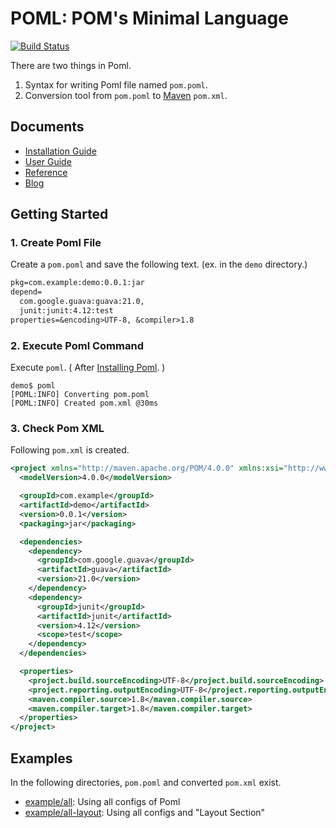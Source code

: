 # POML: POM's Minimal Language
[![Build Status](https://travis-ci.org/mamorum/poml.svg?branch=master)](https://travis-ci.org/mamorum/poml)

There are two things in Poml.

1. Syntax for writing Poml file named `pom.poml`.
2. Conversion tool from `pom.poml` to [Maven](https://maven.apache.org/) `pom.xml`.


## Documents
- [Installation Guide](doc/installation-guide.md)
- [User Guide](doc/user-guide.md)
- [Reference](doc/reference.md)
- [Blog](http://java-poml.blogspot.com/)


## Getting Started
### 1. Create Poml File
Create a `pom.poml` and save the following text. (ex. in the `demo` directory.)

```txt
pkg=com.example:demo:0.0.1:jar
depend=
  com.google.guava:guava:21.0,
  junit:junit:4.12:test
properties=&encoding>UTF-8, &compiler>1.8
```


### 2. Execute Poml Command
Execute `poml`. ( After [Installing Poml](doc/installation-guide.md). )

```
demo$ poml
[POML:INFO] Converting pom.poml
[POML:INFO] Created pom.xml @30ms
```

### 3. Check Pom XML
Following `pom.xml` is created.

```xml
<project xmlns="http://maven.apache.org/POM/4.0.0" xmlns:xsi="http://www.w3.org/2001/XMLSchema-instance" xsi:schemaLocation="http://maven.apache.org/POM/4.0.0 http://maven.apache.org/xsd/maven-4.0.0.xsd">
  <modelVersion>4.0.0</modelVersion>

  <groupId>com.example</groupId>
  <artifactId>demo</artifactId>
  <version>0.0.1</version>
  <packaging>jar</packaging>

  <dependencies>
    <dependency>
      <groupId>com.google.guava</groupId>
      <artifactId>guava</artifactId>
      <version>21.0</version>
    </dependency>
    <dependency>
      <groupId>junit</groupId>
      <artifactId>junit</artifactId>
      <version>4.12</version>
      <scope>test</scope>
    </dependency>
  </dependencies>

  <properties>
    <project.build.sourceEncoding>UTF-8</project.build.sourceEncoding>
    <project.reporting.outputEncoding>UTF-8</project.reporting.outputEncoding>
    <maven.compiler.source>1.8</maven.compiler.source>
    <maven.compiler.target>1.8</maven.compiler.target>
  </properties>
</project>
```


## Examples
In the following directories, `pom.poml` and converted `pom.xml` exist.

- [example/all](example/all): Using all configs of Poml
- [example/all-layout](example/all-layout): Using all configs and "Layout Section"

<!--
## Showcase
- [kaze-sample-rdb](https://github.com/mamorum/kaze-sample/tree/master/rdb): Web application, packaged as fatjar.
- [poml](https://github.com/mamorum/poml): Eating own poml.
-->